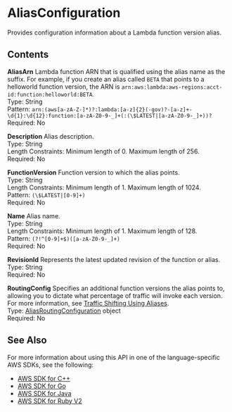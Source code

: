 # AliasConfiguration<a name="API_AliasConfiguration"></a>

Provides configuration information about a Lambda function version alias\.

## Contents<a name="API_AliasConfiguration_Contents"></a>

 **AliasArn**   <a name="SSS-Type-AliasConfiguration-AliasArn"></a>
Lambda function ARN that is qualified using the alias name as the suffix\. For example, if you create an alias called `BETA` that points to a helloworld function version, the ARN is `arn:aws:lambda:aws-regions:acct-id:function:helloworld:BETA`\.  
Type: String  
Pattern: `arn:(aws[a-zA-Z-]*)?:lambda:[a-z]{2}(-gov)?-[a-z]+-\d{1}:\d{12}:function:[a-zA-Z0-9-_]+(:(\$LATEST|[a-zA-Z0-9-_]+))?`   
Required: No

 **Description**   <a name="SSS-Type-AliasConfiguration-Description"></a>
Alias description\.  
Type: String  
Length Constraints: Minimum length of 0\. Maximum length of 256\.  
Required: No

 **FunctionVersion**   <a name="SSS-Type-AliasConfiguration-FunctionVersion"></a>
Function version to which the alias points\.  
Type: String  
Length Constraints: Minimum length of 1\. Maximum length of 1024\.  
Pattern: `(\$LATEST|[0-9]+)`   
Required: No

 **Name**   <a name="SSS-Type-AliasConfiguration-Name"></a>
Alias name\.  
Type: String  
Length Constraints: Minimum length of 1\. Maximum length of 128\.  
Pattern: `(?!^[0-9]+$)([a-zA-Z0-9-_]+)`   
Required: No

 **RevisionId**   <a name="SSS-Type-AliasConfiguration-RevisionId"></a>
Represents the latest updated revision of the function or alias\.  
Type: String  
Required: No

 **RoutingConfig**   <a name="SSS-Type-AliasConfiguration-RoutingConfig"></a>
Specifies an additional function versions the alias points to, allowing you to dictate what percentage of traffic will invoke each version\. For more information, see [Traffic Shifting Using Aliases](lambda-traffic-shifting-using-aliases.md)\.  
Type: [AliasRoutingConfiguration](API_AliasRoutingConfiguration.md) object  
Required: No

## See Also<a name="API_AliasConfiguration_SeeAlso"></a>

For more information about using this API in one of the language\-specific AWS SDKs, see the following:
+  [AWS SDK for C\+\+](https://docs.aws.amazon.com/goto/SdkForCpp/lambda-2015-03-31/AliasConfiguration) 
+  [AWS SDK for Go](https://docs.aws.amazon.com/goto/SdkForGoV1/lambda-2015-03-31/AliasConfiguration) 
+  [AWS SDK for Java](https://docs.aws.amazon.com/goto/SdkForJava/lambda-2015-03-31/AliasConfiguration) 
+  [AWS SDK for Ruby V2](https://docs.aws.amazon.com/goto/SdkForRubyV2/lambda-2015-03-31/AliasConfiguration) 